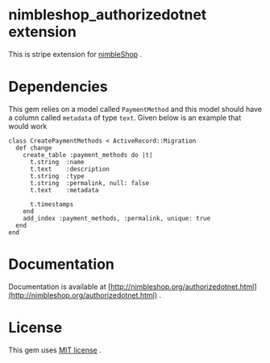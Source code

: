 # nimbleshop_authorizedotnet extension

This is stripe extension for [nimbleShop](http://www.nimbleShop.org) .

# Dependencies

This gem relies on a model called `PaymentMethod` and this model should
have a column called `metadata` of type `text`. Given below is an
example that would work

```
class CreatePaymentMethods < ActiveRecord::Migration
  def change
    create_table :payment_methods do |t|
      t.string  :name
      t.text    :description
      t.string  :type
      t.string  :permalink, null: false
      t.text    :metadata

      t.timestamps
    end
    add_index :payment_methods, :permalink, unique: true
  end
end
```


# Documentation

Documentation is available at [http://nimbleshop.org/authorizedotnet.html](http://nimbleshop.org/authorizedotnet.html) .

# License

This gem uses [MIT license](http://www.opensource.org/licenses/mit-license.php) .
